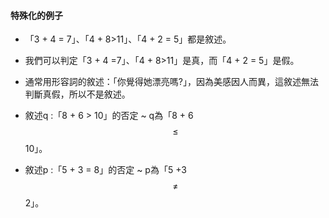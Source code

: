 #### 特殊化的例子

* 「3 + 4 = 7」、「4 + 8&gt;11」、「4 + 2 = 5」都是敘述。
* 我們可以判定「3 + 4 =7」、「4 + 8&gt;11」是真，而「4 + 2 = 5」是假。
* 通常用形容詞的敘述：「你覺得她漂亮嗎?」，因為美感因人而異，這敘述無法判斷真假，所以不是敘述。
* 敘述q :「8 + 6 &gt; 10」的否定 ~ q為「8 + 6 $$\leq $$ 10」。

* 敘述p :「5 + 3 = 8」的否定 ~ p為「5 +3 $$\neq$$2」。



